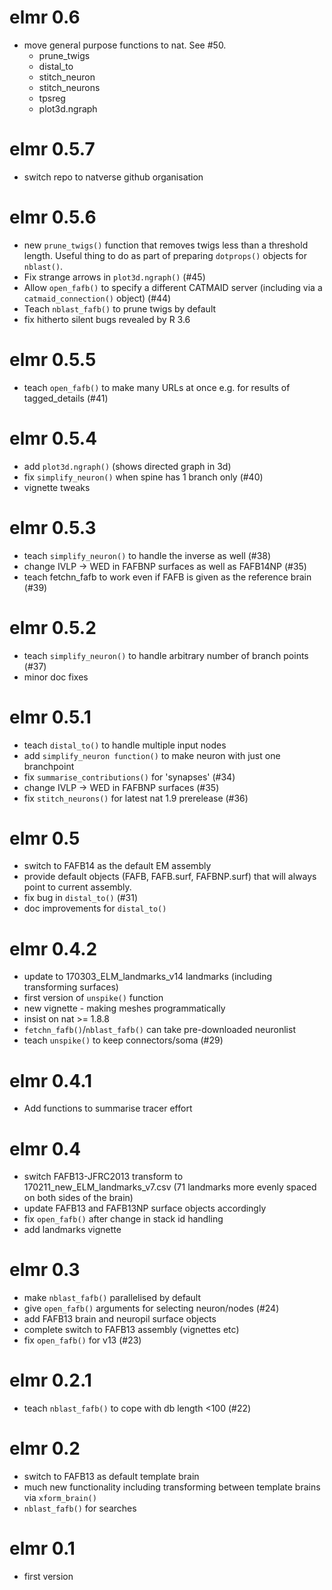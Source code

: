 # elmr 0.6

* move general purpose functions to nat. See #50.
  - prune_twigs
  - distal_to
  - stitch_neuron
  - stitch_neurons
  - tpsreg
  - plot3d.ngraph

# elmr 0.5.7

* switch repo to natverse github organisation

# elmr 0.5.6

* new `prune_twigs()` function that removes twigs less than a threshold length.
  Useful thing to do as part of preparing `dotprops()` objects for `nblast()`.
* Fix strange arrows in `plot3d.ngraph()` (#45)
* Allow `open_fafb()` to specify a different CATMAID server (including via a
  `catmaid_connection()` object) (#44)
* Teach `nblast_fafb()` to prune twigs by default
* fix hitherto silent bugs revealed by R 3.6

# elmr 0.5.5

* teach `open_fafb()` to make many URLs at once e.g. for results of tagged_details
  (#41)

# elmr 0.5.4

* add `plot3d.ngraph()` (shows directed graph in 3d)
* fix `simplify_neuron()` when spine has 1 branch only (#40)
* vignette tweaks

# elmr 0.5.3

* teach `simplify_neuron()` to handle the inverse as well (#38)
* change IVLP -> WED in FAFBNP surfaces as well as FAFB14NP (#35)
* teach fetchn_fafb to work even if FAFB is given as the reference brain (#39)

# elmr 0.5.2

* teach `simplify_neuron()` to handle arbitrary number of branch points (#37)
* minor doc fixes

# elmr 0.5.1

* teach `distal_to()` to handle multiple input nodes
* add `simplify_neuron function()` to make neuron with just one branchpoint
* fix `summarise_contributions()` for 'synapses' (#34)
* change IVLP -> WED in FAFBNP surfaces (#35)
* fix `stitch_neurons()` for latest nat 1.9 prerelease (#36)

# elmr 0.5

* switch to FAFB14 as the default EM assembly
* provide default objects (FAFB, FAFB.surf, FAFBNP.surf) that will always point
  to current assembly.
* fix bug in `distal_to()` (#31)
* doc improvements for `distal_to()`

# elmr 0.4.2

* update to 170303_ELM_landmarks_v14 landmarks (including transforming surfaces)
* first version of `unspike()` function
* new vignette - making meshes programmatically
* insist on nat >= 1.8.8
* `fetchn_fafb()`/`nblast_fafb()` can take pre-downloaded neuronlist
* teach `unspike()` to keep connectors/soma (#29)

# elmr 0.4.1

* Add functions to summarise tracer effort

# elmr 0.4

* switch FAFB13-JFRC2013 transform to 170211_new_ELM_landmarks_v7.csv
  (71 landmarks more evenly spaced on both sides of the brain)
* update FAFB13 and FAFB13NP surface objects accordingly
* fix `open_fafb()` after change in stack id handling
* add landmarks vignette

# elmr 0.3

* make `nblast_fafb()` parallelised by default
* give `open_fafb()` arguments for selecting neuron/nodes (#24)
* add FAFB13 brain and neuropil surface objects
* complete switch to FAFB13 assembly (vignettes etc)
* fix `open_fafb()` for v13 (#23)

# elmr 0.2.1

* teach `nblast_fafb()` to cope with db length <100 (#22)

# elmr 0.2

* switch to FAFB13 as default template brain
* much new functionality including transforming between template brains via
  `xform_brain()`
* `nblast_fafb()` for searches

# elmr 0.1

* first version
